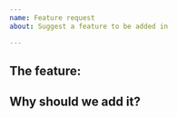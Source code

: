 ```yaml
---
name: Feature request
about: Suggest a feature to be added in

---
```

<!-- Write **BELOW** The Headers and **ABOVE** The comments else it may not be viewable -->

<!-- **ATTENTION** If your feature does not fit the current format, feel free to use your own, but keep in mind the appearence of your issue is important, and non-organized and non-detailed issues will be eitheir ignored or closed. Try to keep it as close as possible to the current format.-->

## The feature:

<!-- Please explain the feature, how it works, and to what currently implemented systems it relates to, if any.
Please keep it detailed and clear.-->

## Why should we add it?

<!-- Please give a reasonable explanation as to why your feature is a good addition to the server, and why should we implement it.
This section is also to be detailed and clear. -->
